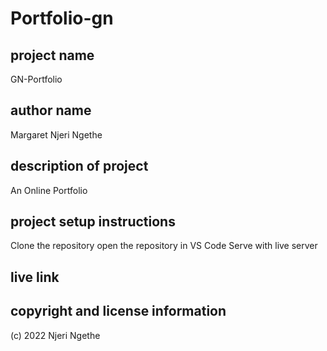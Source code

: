 # Portfolio-gn


## project name
GN-Portfolio


##	author name
Margaret Njeri Ngethe


##	description of project
An Online Portfolio


##	project setup instructions
Clone the repository
open the repository in VS Code
Serve with live server

##	live link

##	copyright and license information
(c) 2022  Njeri Ngethe
